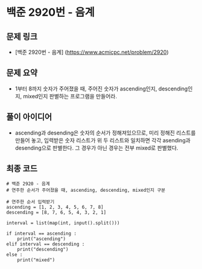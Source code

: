 # 백준 2920번 - 음계 

## 문제 링크 
- [백준 2920번 - 음계] (https://www.acmicpc.net/problem/2920)

## 문제 요약
- 1부터 8까지 숫자가 주어졌을 때, 주어진 숫자가 ascending인지, descending인지, mixed인지 판별하는 프로그램을 만들어라. 

## 풀이 아이디어
- ascending과 desending은 숫자의 순서가 정해져있으므로, 미리 정해진 리스트를 만들어 놓고, 입력받은 숫자 리스트가 위 두 리스트와 일치하면 각각 asending과 desending으로 판별한다. 그 경우가 아닌 경우는 전부 mixed로 판별했다. 

## 최종 코드
    # 백준 2920 - 음계
    # 연주한 순서가 주어졌을 때, ascending, descending, mixed인지 구분

    # 연주한 순서 입력받기
    ascending = [1, 2, 3, 4, 5, 6, 7, 8]
    descending = [8, 7, 6, 5, 4, 3, 2, 1]

    interval = list(map(int, input().split()))

    if interval == ascending :
        print("ascending")
    elif interval == descending :
        print("descending")
    else :
        print("mixed")


